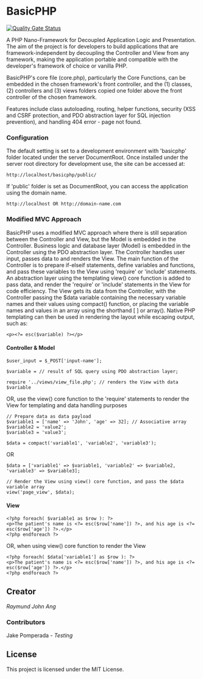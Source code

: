 # BasicPHP

[![Quality Gate Status](https://sonarcloud.io/api/project_badges/measure?project=BasicPHP&metric=alert_status)](https://sonarcloud.io/dashboard?id=BasicPHP)

A PHP Nano-Framework for Decoupled Application Logic and Presentation. The aim of the project is for developers to build applications that are framework-independent by decoupling the Controller and View from any framework, making the application portable and compatible with the developer's framework of choice or vanilla PHP.

BasicPHP's core file (core.php), particularly the Core Functions, can be embedded in the chosen framework's front controller, and the (1) classes, (2) controllers and (3) views folders copied one folder above the front controller of the chosen framework.

Features include class autoloading, routing, helper functions, security (XSS and CSRF protection, and PDO abstraction layer for SQL injection prevention), and handling 404 error - page not found.

### Configuration

The default setting is set to a development environment with 'basicphp' folder located under the server DocumentRoot. Once installed under the server root directory for development use, the site can be accessed at:

```
http://localhost/basicphp/public/
```

If 'public' folder is set as DocumentRoot, you can access the application using the domain name.

```
http://localhost OR http://domain-name.com
```

### Modified MVC Approach

BasicPHP uses a modified MVC approach where there is still separation between the Controller and View, but the Model is embedded in the Controller. Business logic and database layer (Model) is embedded in the Controller using the PDO abstraction layer. The Controller handles user input, passes data to and renders the View. The main function of the Controller is to prepare if-elseif statements, define variables and functions, and pass these variables to the View using 'require' or 'include' statements. An abstraction layer using the templating view() core function is added to pass data, and render the 'require' or 'include' statements in the View for code efficiency. The View gets its data from the Controller, with the Controller passing the $data variable containing the necessary variable names and their values using compact() function, or placing the variable names and values in an array using the shorthand [ ] or array(). Native PHP templating can then be used in rendering the layout while escaping output, such as:

```
<p><?= esc($variable) ?></p>
```

#### Controller & Model

```
$user_input = $_POST['input-name'];

$variable = // result of SQL query using PDO abstraction layer;

require '../views/view_file.php'; // renders the View with data $variable
```

OR, use the view() core function to the 'require' statements to render the View for templating and data handling purposes

```
// Prepare data as data payload
$variable1 = ['name' => 'John', 'age' => 32]; // Associative array
$variable2 = 'value2';
$variable3 = 'value3';

$data = compact('variable1', 'variable2', 'variable3');
```

OR

```
$data = ['variable1' => $variable1, 'variable2' => $variable2, 'variable3' => $variable3];

// Render the View using view() core function, and pass the $data variable array
view('page_view', $data);
```

#### View

```
<?php foreach( $variable1 as $row ): ?>
<p>The patient's name is <?= esc($row['name']) ?>, and his age is <?= esc($row['age']) ?>.</p>
<?php endforeach ?>
```

OR, when using view() core function to render the View

```
<?php foreach( $data['variable1'] as $row ): ?>
<p>The patient's name is <?= esc($row['name']) ?>, and his age is <?= esc($row['age']) ?>.</p>
<?php endforeach ?>
```

## Creator

*Raymund John Ang*

### Contributors

Jake Pomperada - *Testing*

## License

This project is licensed under the MIT License.
